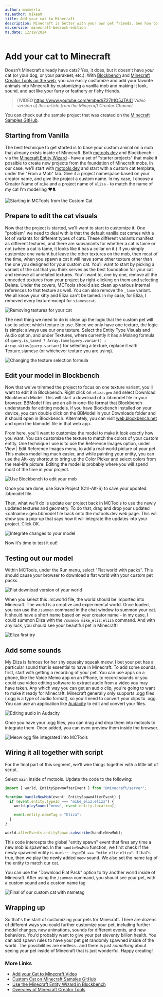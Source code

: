 ```yaml
---
author: mammerla
ms.author: mikeam
title: Add your cat to Minecraft
description: Minecraft is better with your own pet friends. See how to add your cat to Minecraft
ms.service: minecraft-bedrock-edition
ms.date: 12/19/2024
---
```


# Add your cat to Minecraft

Doesn't Minecraft already have cats? Yes, it does, but it doesn't have *your* cat (or your dog, or your parakeet, etc.). With [Blockbench](./../Documents/Blockbench.md) and [Minecraft Creator Tools on the web](./../Documents/MCToolsOverview.md), you can easily customize and add your favorite animals into Minecraft by customizing a vanilla mob and making it look, sound, and act like your furry or feathery or fishy friends.

> [!VIDEO https://www.youtube.com/embed/Z27h1O5JTA4]
*Video version of this article from the Minecraft Creator Channel*

You can check out the sample project that was created on the [Minecraft Samples GitHub](https://github.com/microsoft/minecraft-samples/tree/main/casual_creator/custom_cat_eliza).

## Starting from Vanilla

The best technique to get started is to base your custom animal on a mob that already exists inside of Minecraft. Both [mctools.dev](https://mctools.dev) and Blockbench - via the [Minecraft Entity Wizard](./../Documents/MinecraftEntityWizard.md) - have a set of "starter projects" that make it possible to create new projects from the foundation of Minecraft mobs. In our case, we'll start with [mctools.dev](https://mctools.dev) and start with a custom cat template, under the "From a Mob" tab. Give it a project namespace based on your creator name, and give the project a custom name. In my case, I choose a Creator Name of `mike` and a project name of `eliza` - to match the name of my cat I'm modelling ❤️🐈

![Starting in MCTools from the Custom Cat](./Media/eliza_mct.png)

## Prepare to edit the cat visuals

Now that the project is started, we'll want to start to customize it. One "problem" we need to deal with is that the default vanilla cat comes with a lot of variants for different types of cats. These different variants manifest as different textures, and there are subvariants for whether a cat is tame or not (when a cat is tame, it looks like it has a collar on it.) If you simply customize one variant but leave the other textures on the mob, then most of the time, when you spawn a cat it will have some other texture other than the one you designed for your custom cat. You'll want to start by picking a variant of the cat that you think serves as the best foundation for your cat and remove all unrelated textures. You'll want to, one by one, remove all the unneeded textures from your project by right-clicking on them and selecting Delete. Under the covers, MCTools should also clean up various internal references to that texture as well.  You can also remove the `_tame` variant. We all know your kitty and Eliza can't be tamed. In my case, for Eliza, I removed every texture except for `siamesecat`.

![Removing textures for your cat](./Media/eliza_removetextures.png)

The next thing we need to do is clean up the logic that the custom pet will use to select which texture to use. Since we only have one texture, the logic is simple: always use our one texture. Select the Entity Type Visuals and Audio option, and under Textures, where currently it has a Molang formula of `query.is_tamed ? Array.tame[query.variant] : Array.skins[query.variant]` for selecting a texture, replace it with Texture.siamese (or whichever texture you are using).

![Changing the texture selection formula](./Media/eliza_etvisual.png)

## Edit your model in Blockbench

Now that we've trimmed the project to focus on one texture variant, you'll want to edit it in Blockbench. Right click on `eliza.geo` and select Download Blockbench Model. This will start a download of a .bbmodel file in your browser. BBModel files are an all-in-one-file format that Blockbench understands for editing models. If you have Blockbench installed on your device, you can double click on the BBModel in your Downloads folder and it should open in Blockbench. Alternately, you can visit [web.blockbench.net](https://web.blockbench.net) and open the bbmodel file in that web app.

From here, you'll want to customize the model to make it look exactly how you want. You can customize the texture to match the colors of your custom entity. One technique I use is to use the Reference Images option, under View | Edit Reference Images menu, to add a real-world picture of your pet. This makes modelling much easier, and while painting your entity, you can use the Alt-key shortcut to bring up the Color Picker and select colors from the real-life picture. Editing the model is probably where you will spend most of the time in your project.

![Use Blockbench to edit your mob](./Media/eliza_bb.png)

Once you are done, use Save Project (Ctrl-Alt-S) to save your updated .bbmodel file.

Then, what we'll do is update our project back in MCTools to use the newly updated textures and geometry. To do that, drag and drop your updated &lt;catname&gt;.geo.bbmodel file back onto the mctools.dev web page. This will show you a pop-up that says how it will integrate the updates into your project. Click OK.

![Integrate changes to your model](./Media/eliza_integrate.png)

Now it's time to test it out!

## Testing out our model

Within MCTools, under the Run menu, select "Flat world with packs". This should cause your browser to download a flat world with your custom pet packs.

![Flat download version of your world](./Media/eliza_dlfp.png)

When you select this .mcworld file, the world should be imported into Minecraft. The world is a creative and experimental world. Once loaded, you can use the `/summon` command in the chat window to summon your cat. It should have a short name based on your creator name - in my case, I could summon Eliza with the `/summon mike_eliz:eliza` command. And with any luck, you should see your beautiful pet in Minecraft!

![Eliza first try](./Media/eliza_first.png)

## Add some sounds

My Eliza is famous for her shy squeaky squeak meow. I bet your pet has a particular sound that is essential to have in Minecraft. To add some sounds, first, start with getting a recording of your pet. You can use apps on a phone, like the Voice Memo app on an iPhone, to record sounds or you could use video editing software to extract audio from a video you may have taken. Any which way you can get an audio clip, you're going to want to make it ready for Minecraft. Minecraft generally only supports .ogg files (.ogg is a type of audio format), so you'll need to convert your clips to .ogg. You can use an application like [Audacity](https://www.audacityteam.org/) to edit and convert your files.

![Editing audio in Audacity](./Media/eliza_audacitymeow.png)

Once you have your .ogg files, you can drag and drop them into mctools to integrate them. Once added, you can even preview them inside the browser.

![Meow ogg file integrated into MCTools](./Media/eliza_meow.png)

## Wiring it all together with script

For the final part of this segment, we'll wire things together with a little bit of script.

Select `main` inside of mctools. Update the code to the following:

```typescript
import { world, EntitySpawnAfterEvent } from "@minecraft/server";

function handleNewMob(event: EntitySpawnAfterEvent) {
  if (event.entity.typeId === "mike_eliz:eliza") {
    world.playSound("meow", event.entity.location);

    event.entity.nameTag = "Eliza";
  }
}

world.afterEvents.entitySpawn.subscribe(handleNewMob);
```

This code intercepts the global "entity spawn" event that fires any time a new mob is spawned. In the `handleNewMob` function, we first check if the newly spawned entity is ours -- `.typeId === "mike_eliz:eliza"`. If that's true, then we play the newly added `meow` sound. We also set the name tag of the entity to match our cat.

You can use the "Download Flat Pack" option to try another world inside of Minecraft. After using the `/summon` command, you should see your pet, with a custom sound and a custom name tag:

![Final of our custom cat with nametag](./Media/eliza_fin.png)

## Wrapping up

So that's the start of customizing your pets for Minecraft. There are dozens of different ways you could further customize your pet, including further model changes, new animations, sounds for different events, and new behaviors. You'd probably want to give your pet eleventy billion health. You can add spawn rules to have your pet get randomly spawned inside of the world. The possibilities are endless.. and there is just *something* about seeing your pet inside of Minecraft that is just wonderful. Happy creating!

### More Links

* [Add your Cat to Minecraft Video](https://youtu.be/Z27h1O5JTA4)
* [Custom Cat on Minecraft Samples GitHub](https://github.com/microsoft/minecraft-samples/tree/main/casual_creator/custom_cat_eliza)
* [Use the Minecraft Entity Wizard in Blockbench](./../Documents/MinecraftEntityWizard.md)
* [Overview of Minecraft Creator Tools](./../Documents/MCToolsOverview.md)
